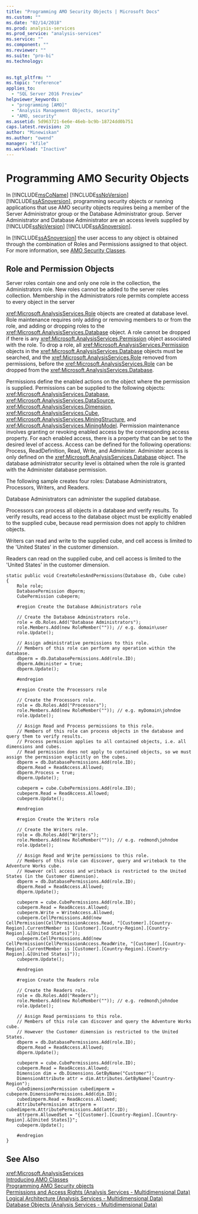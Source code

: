 ```yaml
---
title: "Programming AMO Security Objects | Microsoft Docs"
ms.custom: ""
ms.date: "02/14/2018"
ms.prod: analysis-services
ms.prod_service: "analysis-services"
ms.service: ""
ms.component: ""
ms.reviewer: ""
ms.suite: "pro-bi"
ms.technology: 
  

ms.tgt_pltfrm: ""
ms.topic: "reference"
applies_to: 
  - "SQL Server 2016 Preview"
helpviewer_keywords: 
  - "programming [AMO]"
  - "Analysis Management Objects, security"
  - "AMO, security"
ms.assetid: 5d963721-6e6e-46eb-bc9b-18724dd0b751
caps.latest.revision: 20
author: "Minewiskan"
ms.author: "owend"
manager: "kfile"
ms.workload: "Inactive"
---
```

# Programming AMO Security Objects
  In [!INCLUDE[msCoName](../../../includes/msconame-md.md)] [!INCLUDE[ssNoVersion](../../../includes/ssnoversion-md.md)] [!INCLUDE[ssASnoversion](../../../includes/ssasnoversion-md.md)], programming security objects or running applications that use AMO security objects requires being a member of the Server Administrator group or the Database Administrator group. Server Administrator and Database Administrator are an access levels supplied by [!INCLUDE[ssNoVersion](../../../includes/ssnoversion-md.md)] [!INCLUDE[ssASnoversion](../../../includes/ssasnoversion-md.md)].  
  
 In [!INCLUDE[ssASnoversion](../../../includes/ssasnoversion-md.md)] the user access to any object is obtained through the combination of Roles and Permissions assigned to that object. For more information, see [AMO Security Classes](../../../analysis-services/multidimensional-models/analysis-management-objects/amo-security-classes.md).  
  
## Role and Permission Objects  
 Server roles contain one and only one role in the collection, the Administrators role. New roles cannot be added to the server roles collection. Membership in the Administrators role permits complete access to every object in the server  
  
 <xref:Microsoft.AnalysisServices.Role> objects are created at database level. Role maintenance requires only adding or removing members to or from the role, and adding or dropping roles to the <xref:Microsoft.AnalysisServices.Database> object. A role cannot be dropped if there is any <xref:Microsoft.AnalysisServices.Permission> object associated with the role. To drop a role, all <xref:Microsoft.AnalysisServices.Permission> objects in the <xref:Microsoft.AnalysisServices.Database> objects must be searched, and the <xref:Microsoft.AnalysisServices.Role> removed from permissions, before the <xref:Microsoft.AnalysisServices.Role> can be dropped from the <xref:Microsoft.AnalysisServices.Database>.  
  
 Permissions define the enabled actions on the object where the permission is supplied. Permissions can be supplied to the following objects: <xref:Microsoft.AnalysisServices.Database>, <xref:Microsoft.AnalysisServices.DataSource>, <xref:Microsoft.AnalysisServices.Dimension>, <xref:Microsoft.AnalysisServices.Cube>, <xref:Microsoft.AnalysisServices.MiningStructure>, and <xref:Microsoft.AnalysisServices.MiningModel>. Permission maintenance involves granting or revoking enabled access by the corresponding access property. For each enabled access, there is a property that can be set to the desired level of access. Access can be defined for the following operations: Process, ReadDefinition, Read, Write, and Administer. Administer access is only defined on the <xref:Microsoft.AnalysisServices.Database> object. The database administrator security level is obtained when the role is granted with the Administer database permission.  
  
 The following sample creates four roles: Database Administrators, Processors, Writers, and Readers.  
  
 Database Administrators can administer the supplied database.  
  
 Processors can process all objects in a database and verify results. To verify results, read access to the database object must be explicitly enabled to the supplied cube, because read permission does not apply to children objects.  
  
 Writers can read and write to the supplied cube, and cell access is limited to the 'United States' in the customer dimension.  
  
 Readers can read on the supplied cube, and cell access is limited to the 'United States' in the customer dimension.  
  
```  
static public void CreateRolesAndPermissions(Database db, Cube cube)  
{  
    Role role;  
    DatabasePermission dbperm;  
    CubePermission cubeperm;  
  
    #region Create the Database Administrators role  
  
    // Create the Database Administrators role.  
    role = db.Roles.Add("Database Administrators");  
    role.Members.Add(new RoleMember("")); // e.g. domain\user  
    role.Update();  
  
    // Assign administrative permissions to this role.  
    // Members of this role can perform any operation within the database.  
    dbperm = db.DatabasePermissions.Add(role.ID);  
    dbperm.Administer = true;  
    dbperm.Update();  
  
    #endregion  
  
    #region Create the Processors role  
  
    // Create the Processors role.  
    role = db.Roles.Add("Processors");  
    role.Members.Add(new RoleMember("")); // e.g. myDomain\johndoe  
    role.Update();  
  
    // Assign Read and Process permissions to this role.  
    // Members of this role can process objects in the database and query them to verify results.  
    // Process permission applies to all contained objects, i.e. all dimensions and cubes.  
    // Read permission does not apply to contained objects, so we must assign the permission explicitly on the cubes.  
    dbperm = db.DatabasePermissions.Add(role.ID);  
    dbperm.Read = ReadAccess.Allowed;  
    dbperm.Process = true;  
    dbperm.Update();  
  
    cubeperm = cube.CubePermissions.Add(role.ID);  
    cubeperm.Read = ReadAccess.Allowed;  
    cubeperm.Update();  
  
    #endregion  
  
    #region Create the Writers role  
  
    // Create the Writers role.  
    role = db.Roles.Add("Writers");  
    role.Members.Add(new RoleMember("")); // e.g. redmond\johndoe  
    role.Update();  
  
    // Assign Read and Write permissions to this role.  
    // Members of this role can discover, query and writeback to the Adventure Works cube.  
    // However cell access and writeback is restricted to the United States (in the Customer dimension).  
    dbperm = db.DatabasePermissions.Add(role.ID);  
    dbperm.Read = ReadAccess.Allowed;  
    dbperm.Update();  
  
    cubeperm = cube.CubePermissions.Add(role.ID);  
    cubeperm.Read = ReadAccess.Allowed;  
    cubeperm.Write = WriteAccess.Allowed;  
    cubeperm.CellPermissions.Add(new CellPermission(CellPermissionAccess.Read, "[Customer].[Country-Region].CurrentMember is [Customer].[Country-Region].[Country-Region].&[United States]"));  
    cubeperm.CellPermissions.Add(new CellPermission(CellPermissionAccess.ReadWrite, "[Customer].[Country-Region].CurrentMember is [Customer].[Country-Region].[Country-Region].&[United States]"));  
    cubeperm.Update();  
  
    #endregion  
  
    #region Create the Readers role  
  
    // Create the Readers role.  
    role = db.Roles.Add("Readers");  
    role.Members.Add(new RoleMember("")); // e.g. redmond\johndoe  
    role.Update();  
  
    // Assign Read permissions to this role.  
    // Members of this role can discover and query the Adventure Works cube.  
    // However the Customer dimension is restricted to the United States.  
    dbperm = db.DatabasePermissions.Add(role.ID);  
    dbperm.Read = ReadAccess.Allowed;  
    dbperm.Update();  
  
    cubeperm = cube.CubePermissions.Add(role.ID);  
    cubeperm.Read = ReadAccess.Allowed;  
    Dimension dim = db.Dimensions.GetByName("Customer");  
    DimensionAttribute attr = dim.Attributes.GetByName("Country-Region");  
    CubeDimensionPermission cubedimperm = cubeperm.DimensionPermissions.Add(dim.ID);  
    cubedimperm.Read = ReadAccess.Allowed;  
    AttributePermission attrperm = cubedimperm.AttributePermissions.Add(attr.ID);  
    attrperm.AllowedSet = "{[Customer].[Country-Region].[Country-Region].&[United States]}";  
    cubeperm.Update();  
  
    #endregion  
}  
```  
  
## See Also  
 <xref:Microsoft.AnalysisServices>   
 [Introducing AMO Classes](../../../analysis-services/multidimensional-models/analysis-management-objects/amo-classes-introduction.md)   
 [Programming AMO Security objects](../../../analysis-services/multidimensional-models/analysis-management-objects/programming-amo-security-objects.md)   
 [Permissions and Access Rights &#40;Analysis Services - Multidimensional Data&#41;](http://msdn.microsoft.com/library/59fa3573-f985-46cb-8042-7da71bd59a7b)   
 [Logical Architecture &#40;Analysis Services - Multidimensional Data&#41;](../../../analysis-services/multidimensional-models/olap-logical/understanding-microsoft-olap-logical-architecture.md)   
 [Database Objects &#40;Analysis Services - Multidimensional Data&#41;](../../../analysis-services/multidimensional-models/olap-logical/database-objects-analysis-services-multidimensional-data.md)  
  
  
